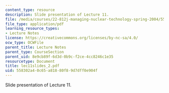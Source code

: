 ```yaml
---
content_type: resource
description: Slide presentation of Lecture 11.
file: /media/courses/22-812j-managing-nuclear-technology-spring-2004/558302a40c65a81880f89d7dff0e904f_lec11slides_2.pdf
file_type: application/pdf
learning_resource_types:
- Lecture Notes
license: https://creativecommons.org/licenses/by-nc-sa/4.0/
ocw_type: OCWFile
parent_title: Lecture Notes
parent_type: CourseSection
parent_uid: 8e9cb89f-6d3d-0b9c-f2ce-4cc8246c1e35
resourcetype: Document
title: lec11slides_2.pdf
uid: 558302a4-0c65-a818-80f8-9d7dff0e904f
---
```

Slide presentation of Lecture 11.